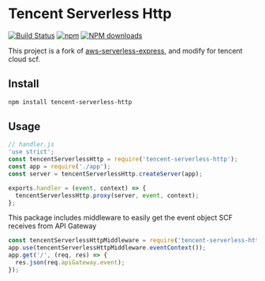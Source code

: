 # Tencent Serverless Http

[![Build Status](https://travis-ci.com/serverless-plus/tencent-serverless-http.svg?branch=master)](https://travis-ci.com/serverless-plus/tencent-serverless-http)
[![npm](https://img.shields.io/npm/v/tencent-serverless-http.svg)](http://www.npmtrends.com/tencent-serverless-http)
[![NPM downloads](https://img.shields.io/npm/dm/tencent-serverless-http.svg)](http://www.npmtrends.com/tencent-serverless-http)

This project is a fork of
[aws-serverless-express](https://github.com/awslabs/aws-serverless-express.git),
and modify for tencent cloud scf.

## Install

```bash
npm install tencent-serverless-http
```

## Usage

```js
// handler.js
'use strict';
const tencentServerlessHttp = require('tencent-serverless-http');
const app = require('./app');
const server = tencentServerlessHttp.createServer(app);

exports.handler = (event, context) => {
  tencentServerlessHttp.proxy(server, event, context);
};
```

This package includes middleware to easily get the event object SCF receives
from API Gateway

```js
const tencentServerlessHttpMiddleware = require('tencent-serverless-http/middleware');
app.use(tencentServerlessHttpMiddleware.eventContext());
app.get('/', (req, res) => {
  res.json(req.apiGateway.event);
});
```

